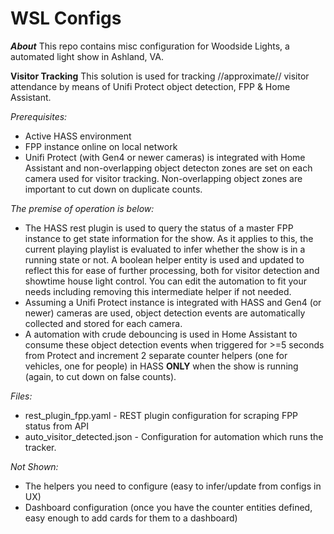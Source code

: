 # WSL Configs

***About***
This repo contains misc configuration for Woodside Lights, a automated light show in Ashland, VA.

**Visitor Tracking**
This solution is used for tracking //approximate// visitor attendance by means of Unifi Protect object detection, FPP & Home Assistant.

*Prerequisites:*

- Active HASS environment
- FPP instance online on local network
- Unifi Protect (with Gen4 or newer cameras) is integrated with Home Assistant and non-overlapping object detecton zones are set on each camera used for visitor tracking. Non-overlapping object zones are important to cut down on duplicate counts.

*The premise of operation is below:*

- The HASS rest plugin is used to query the status of a master FPP instance to get state information for the show. As it applies to this, the current playing playlist is evaluated to infer whether the show is in a running state or not. A boolean helper entity is used and updated to reflect this for ease of further processing, both for visitor detection and showtime house light control. You can edit the automation to fit your needs including removing this intermediate helper if not needed.
- Assuming a Unifi Protect instance is integrated with HASS and Gen4 (or newer) cameras are used, object detection events are automatically collected and stored for each camera.
- A automation with crude debouncing is used in Home Assistant to consume these object detection events when triggered for >=5 seconds from Protect and increment 2 separate counter helpers (one for vehicles, one for people) in HASS __ONLY__ when the show is running (again, to cut down on false counts).

*Files:*

- rest_plugin_fpp.yaml - REST plugin configuration for scraping FPP status from API
- auto_visitor_detected.json - Configuration for automation which runs the tracker.

*Not Shown:*

- The helpers you need to configure (easy to infer/update from configs in UX)
- Dashboard configuration (once you have the counter entities defined, easy enough to add cards for them to a dashboard)
